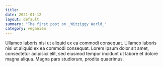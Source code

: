 ```yaml
---
title:
date: 2021-01-12
layout: default
summary: "The first post on _Witziggy World_"
category: veganism
---
```

Ullamco laboris nisi ut aliquid ex ea commodi consequat. Ullamco laboris nisi ut aliquid ex ea commodi consequat. Lorem ipsum dolor sit amet, consectetur adipisici elit, sed eiusmod tempor incidunt ut labore et dolore magna aliqua. Magna pars studiorum, prodita quaerimus.
